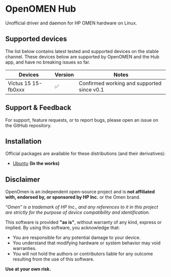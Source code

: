 # OpenOMEN Hub
Unofficial driver and daemon for HP OMEN hardware on Linux.

## Supported devices
The list below contains latest tested and supported devices on the stable channel. These devices below are supported by OpenOMEN and the Hub app, and have no breaking issues so far.

| Devices     | Version | Notes                                   |
|------------------|---------|-----------------------------------------|
| Victus 15 15-fb0xxx | ✅ | Confirmed working and supported since v0.1       |

## Support & Feedback
For support, feature requests, or to report bugs, please open an issue on the GitHub repository.

## Installation
Official packages are available for these distributions (and their derivatives):

- [Ubuntu](https://github.com/openomen/openomen/releases) **(In the works)**


## Disclaimer

OpenOmen is an independent open-source project and is **not affiliated with, endorsed by, or sponsored by HP Inc.** or the Omen brand.

*“Omen” is a trademark of HP Inc., and any references to it in this project are strictly for the purpose of device compatibility and identification.*

This software is provided **"as is"**, without warranty of any kind, express or implied. By using this software, you acknowledge that:

- You are responsible for any potential damage to your device.
- You understand that modifying hardware or system behavior may void warranties.
- You will not hold the authors or contributors liable for any outcome resulting from the use of this software.

**Use at your own risk.**
